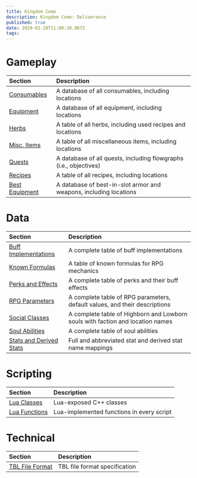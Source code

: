 ```yaml
---
title: Kingdom Come
description: Kingdom Come: Deliverance
published: true
date: 2020-01-20T11:00:10.867Z
tags: 
---
```


# Gameplay

Section | Description
:--- | :---
[Consumables](/kingdomcome/consumables) | A database of all consumables, including locations
[Equipment](/kingdomcome/equipment) | A database of all equipment, including locations
[Herbs](/kingdomcome/herbs) | A table of all herbs, including used recipes and locations
[Misc. Items](/kingdomcome/misc-items) | A table of all miscellaneous items, including locations
[Quests](/kingdomcome/quests) | A database of all quests, including flowgraphs (i.e., objectives)
[Recipes](/kingdomcome/recipes) | A table of all recipes, including locations
[Best Equipment](/kingdomcome/best-equipment) | A database of best-in-slot armor and weapons, including locations

# Data

Section | Description
:--- | :---
[Buff Implementations](/kingdomcome/buffs) | A complete table of buff implementations
[Known Formulas](/kingdomcome/formulas) | A table of known formulas for RPG mechanics
[Perks and Effects](/kingdomcome/perks) | A complete table of perks and their buff effects
[RPG Parameters](/kingdomcome/rpg-parameters) | A complete table of RPG parameters, default values, and their descriptions
[Social Classes](/kingdomcome/social-classes) | A complete table of Highborn and Lowborn souls with faction and location names
[Soul Abilities](/kingdomcome/soul-abilities) | A complete table of soul abilities
[Stats and Derived Stats](/kingdomcome/stats) | Full and abbreviated stat and derived stat name mappings

# Scripting

Section | Description
:--- | :---
[Lua Classes](/kingdomcome/classes) | Lua-exposed C++ classes
[Lua Functions](/kingdomcome/functions) | Lua-implemented functions in every script

# Technical

Section | Description
:--- | :---
[TBL File Format](/kingdomcome/tbl-file-format) | TBL file format specification